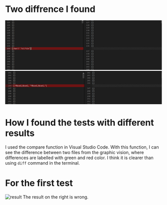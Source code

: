 # **Two diffrence I found**
![diff1](https://github.com/litianqing2887/cse15l-lab-reports/blob/main/comparison1.png?raw=true)
![diff2](https://github.com/litianqing2887/cse15l-lab-reports/blob/main/comparison2.png?raw=true)

# **How I found the tests with different results**
I used the compare function in Visual Studio Code. With this function, I can see the difference between two files from the graphic vision, where differences are labelled with green and red color. I think it is clearer than using `diff` command in the terminal. 

# **For the first test**
![result]()
The result on the right is wrong. 
